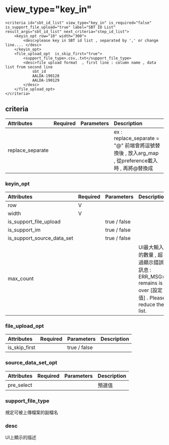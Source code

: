 # view\_type="key\_in"

```markup
<criteria id="sbt_id_list" view_type="key_in" is_required="false" is_support_file_upload="true" label="SBT ID List" result_args="sbt_id_list" next_criteria="step_id_list">
	<keyin_opt row="10" width="300">
		<desc>please key in SBT id list , separated by ',' or change line.... </desc>
	</keyin_opt>						
	<file_upload_opt  is_skip_first="true">
		<support_file_type>.csv,.txt</support_file_type>
		<desc>file upload format  , first line : column name , data list from second line
			sbt_id
			AALDA-190128	
			AALDA-190129	
		</desc>
	</file_upload_opt>
</criteria>
```

## criteria

| Attributes | Required | Parameters | Description |
| :--- | :--- | :--- | :--- |
| replace\_separate |  |  | ex : replace\_separate = "@" 前端會將逗號替換後 , 放入arg\_map , 從preference載入時 , 再將@替換成 |

### keyin\_opt

| Attributes | Required | Parameters | Description |
| :--- | :--- | :--- | :--- |
| row | V |  |  |
| width | V |  |  |
| is\_support\_file\_upload |  | true / false |  |
| is\_support\_im |  | true / false |  |
| is\_support\_source\_data\_set |  | true / false |  |
| max\_count |  |  | UI最大輸入的數量 , 超過顯示錯誤訊息 : ERR\_MSG&gt; remains is over \[設定值\] . Please reduce the list. |

### file\_upload\_opt

| Attributes | Required | Parameters | Description |
| :--- | :--- | :--- | :--- |
| is\_skip\_first |  | true / false |  |

### source\_data\_set\_opt

| Attributes | Required | Parameters | Description |
| :--- | :--- | :--- | :--- |
| pre\_select |  |  | 預選值 |

### support\_file\_type

規定可被上傳檔案的副檔名

### desc

UI上顯示的描述

